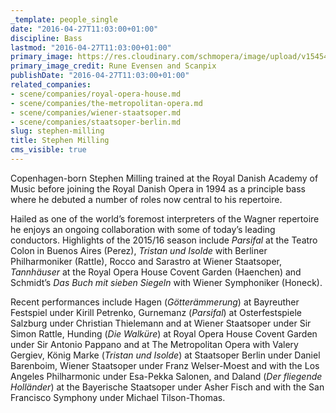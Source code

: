 ```yaml
---
_template: people_single
date: "2016-04-27T11:03:00+01:00"
discipline: Bass
lastmod: "2016-04-27T11:03:00+01:00"
primary_image: https://res.cloudinary.com/schmopera/image/upload/v1545409169/media/webhook-uploads/1461751286036/2016-04-27---Stephen-Milling-Rune-Evensen-and-Scanpix.jpg.jpg
primary_image_credit: Rune Evensen and Scanpix
publishDate: "2016-04-27T11:03:00+01:00"
related_companies:
- scene/companies/royal-opera-house.md
- scene/companies/the-metropolitan-opera.md
- scene/companies/wiener-staatsoper.md
- scene/companies/staatsoper-berlin.md
slug: stephen-milling
title: Stephen Milling
cms_visible: true
---
```


Copenhagen-born Stephen Milling trained at the Royal Danish Academy of Music before joining the Royal Danish Opera in 1994 as a principle bass where he debuted a number of roles now central to his repertoire.

Hailed as one of the world’s foremost interpreters of the Wagner repertoire he enjoys an ongoing collaboration with some of today’s leading conductors. Highlights of the 2015/16 season include *Parsifal* at the Teatro Colon in Buenos Aires (Perez), *Tristan und Isolde* with Berliner Philharmoniker (Rattle), Rocco and Sarastro at Wiener Staatsoper, *Tannhäuser* at the Royal Opera House Covent Garden (Haenchen) and Schmidt’s *Das Buch mit sieben Siegeln* with Wiener Symphoniker (Honeck).

Recent performances include Hagen (*Götterämmerung*) at Bayreuther Festspiel under Kirill Petrenko, Gurnemanz (*Parsifal*) at Osterfestspiele Salzburg under Christian Thielemann and at Wiener Staatsoper under Sir Simon Rattle, Hunding (*Die Walküre*) at Royal Opera House Covent Garden under Sir Antonio Pappano and at The Metropolitan Opera with Valery Gergiev, König Marke (*Tristan und Isolde*) at Staatsoper Berlin under Daniel Barenboim, Wiener Staatsoper under Franz Welser-Moest and with the Los Angeles Philharmonic under Esa-Pekka Salonen, and Daland (*Der fliegende Holländer*) at the Bayerische Staatsoper under Asher Fisch and with the San Francisco Symphony under Michael Tilson-Thomas.
